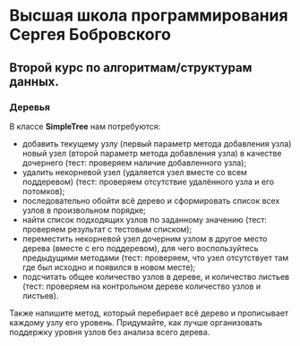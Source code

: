 # Высшая школа программирования Сергея Бобровского
##  Второй курс по алгоритмам/структурам данных.
### Деревья

В классе **SimpleTree** нам потребуются:
- добавить текущему узлу (первый параметр метода добавления узла) новый узел (второй параметр метода добавления узла) в качестве дочернего (тест: проверяем наличие добавленного узла);
- удалить некорневой узел (удаляется узел вместе со всем поддеревом) (тест: проверяем отсутствие удалённого узла и его потомков);
- последовательно обойти всё дерево и сформировать список всех узлов в произвольном порядке;
- найти список подходящих узлов по заданному значению (тест: проверяем результат с тестовым списком);
- переместить некорневой узел дочерним узлом в другое место дерева (вместе с его поддеревом), для чего воспользуйтесь предыдущими методами (тест: проверяем, что узел отсутствует там где был исходно и появился в новом месте);
- подсчитать общее количество узлов в дереве, и количество листьев (тест: проверяем на контрольном дереве количество узлов и листьев).

Также напишите метод, который перебирает всё дерево и прописывает каждому узлу его уровень.
Придумайте, как лучше организовать поддержку уровня узлов без анализа всего дерева.
